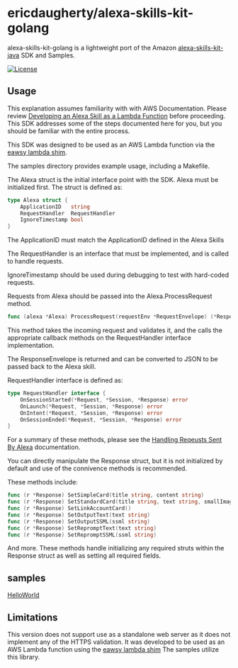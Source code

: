 # ericdaugherty/alexa-skills-kit-golang

alexa-skills-kit-golang is a lightweight port of the Amazon [alexa-skills-kit-java](https://github.com/amzn/alexa-skills-kit-java)
SDK and Samples.

[![License](https://img.shields.io/badge/License-Apache%202.0-blue.svg)](https://opensource.org/licenses/Apache-2.0)

## Usage

This explanation assumes familiarity with with AWS Documentation.  Please
review [Developing an Alexa Skill as a Lambda Function](https://developer.amazon.com/public/solutions/alexa/alexa-skills-kit/docs/developing-an-alexa-skill-as-a-lambda-function) before proceeding. This SDK addresses some of the steps documented here for you, but you should be familiar with the entire process.

This SDK was designed to be used as an AWS Lambda function via the [eawsy lambda shim](https://github.com/eawsy/aws-lambda-go-shim).

The samples directory provides example usage, including a Makefile.

The Alexa struct is the initial interface point with the SDK.  Alexa must be
 initialized first.  The struct is defined as:

```Go
type Alexa struct {
    ApplicationID   string
    RequestHandler  RequestHandler
    IgnoreTimestamp bool
}
```

The ApplicationID must match the ApplicationID defined in the Alexa Skills

The RequestHandler is an interface that must be implemented, and is called to handle requests.

IgnoreTimestamp should be used during debugging to test with hard-coded requests.

Requests from Alexa should be passed into the Alexa.ProcessRequest method.

```Go
func (alexa *Alexa) ProcessRequest(requestEnv *RequestEnvelope) (*ResponseEnvelope, error)
```

This method takes the incoming request and validates it, and the calls the
appropriate callback methods on the RequestHandler interface implementation.

The ResponseEnvelope is returned and can be converted to JSON to be passed
back to the Alexa skill.

RequestHandler interface is defined as:
```Go
type RequestHandler interface {
	OnSessionStarted(*Request, *Session, *Response) error
	OnLaunch(*Request, *Session, *Response) error
	OnIntent(*Request, *Session, *Response) error
	OnSessionEnded(*Request, *Session, *Response) error
}
```

For a summary of these methods, please see the [Handling Reqeusts Sent By Alexa](https://developer.amazon.com/public/solutions/alexa/alexa-skills-kit/docs/handling-requests-sent-by-alexa) documentation.

You can directly manipulate the Response struct, but it is not initialized by default and use of the connivence methods is recommended.

These methods include:
```Go
func (r *Response) SetSimpleCard(title string, content string)
func (r *Response) SetStandardCard(title string, text string, smallImageURL string, largeImageURL string)
func (r *Response) SetLinkAccountCard()
func (r *Response) SetOutputText(text string)
func (r *Response) SetOutputSSML(ssml string)
func (r *Response) SetRepromptText(text string)
func (r *Response) SetRepromptSSML(ssml string)
```

And more.  These methods handle initializing any required struts within the Response struct as well as setting all required fields.

## samples

[HelloWorld](https://github.com/ericaugherty/alexa-skills-kit-golang/samples/helloworld)

## Limitations

This version does not support use as a standalone web server as it does not implement
any of the HTTPS validation.  It was developed to be used as an AWS Lambda function
using the [eawsy lambda shim](https://github.com/eawsy/aws-lambda-go-shim)  The samples
utilize this library.
